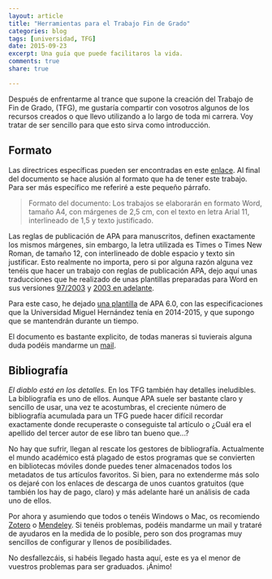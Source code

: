 ```yaml
---
layout: article
title: "Herramientas para el Trabajo Fin de Grado"
categories: blog
tags: [universidad, TFG]
date: 2015-09-23
excerpt: Una guía que puede facilitaros la vida.
comments: true 
share: true 

---
```


Después de enfrentarme al trance que supone la creación del Trabajo de Fin de Grado, (TFG), me gustaría compartir con vosotros algunos de los recursos creados o que llevo utilizando a lo largo de toda mi carrera. Voy tratar de ser sencillo para que esto sirva como introducción.

## Formato

Las directrices específicas pueden ser encontradas en este [enlace][directrices]. Al final del documento se hace alusión al formato que ha de tener este trabajo. Para ser más específico me referiré a este pequeño párrafo.

> Formato del documento: Los trabajos se elaborarán en formato Word, tamaño A4, con márgenes de 2,5 cm, con el texto en letra Arial 11, interlineado de 1,5 y texto justificado.

Las reglas de publicación de APA para manuscritos, definen exactamente los mismos márgenes, sin embargo, la letra utilizada es Times o Times New Roman, de tamaño 12, con interlineado de doble espacio y texto sin justificar. Esto realmente no importa, pero si por alguna razón alguna vez tenéis que hacer un trabajo con reglas de publicación APA, dejo aquí unas traducciones que he realizado de unas plantillas preparadas para Word en sus versiones [97/2003][doc] y [2003 en adelante][docx].

Para este caso, he dejado [una plantilla][plantilla] de APA 6.0, con las especificaciones que la Universidad Miguel Hernández tenía en 2014-2015, y que supongo que se mantendrán durante un tiempo.

El documento es bastante explicito, de todas maneras si tuvierais alguna duda podéis mandarme un [mail](mailto:jmartgod@enoughmind.com).

## Bibliografía

*El diablo está en los detalles.* En los TFG también hay detalles ineludibles. La bibliografía es uno de ellos. Aunque APA suele ser bastante claro y sencillo de usar, una vez te acostumbras, el creciente número de bibliografía acumulada para un TFG puede hacer difícil recordar exactamente donde recuperaste o conseguiste tal artículo o ¿Cuál era el apellido del tercer autor de ese libro tan bueno que...?

No hay que sufrir, llegan al rescate los gestores de bibliografía. Actualmente el mundo académico está plagado de estos programas que se convierten en bibliotecas móviles donde puedes tener almacenados todos los metadatos de tus artículos favoritos. Si bien, para no extenderme más solo os dejaré con los enlaces de descarga de unos cuantos gratuitos (que también los hay de pago, claro) y más adelante haré un análisis de cada uno de ellos. 

Por ahora y asumiendo que todos o tenéis Windows o Mac, os recomiendo [Zotero][zotero] o [Mendeley][mendeley]. Si tenéis problemas, podéis mandarme un mail y trataré de ayudaros en la medida de lo posible, pero son dos programas muy sencillos de configurar y llenos de posibilidades.

No desfallezcáis, si habéis llegado hasta aquí, este es ya el menor de vuestros problemas para ser graduados. ¡Ánimo!

[directrices]: http://umh1891.edu.umh.es/wp-content/uploads/sites/348/2013/02/Directrices-TFG-Facultad-Psicolog%C3%ADa-MODIF.pdf
[doc]: ../../downloads/APA_6th_template.doc "Plantilla 97/2003"
[docx]: ../../downloads/APA_6th_template.docx "Plantilla 2003-2016"
[plantilla]: ../../downloads/Plantilla_TFG.doc "Plantilla UMH"
[zotero]: https://www.zotero.org
[mendeley]: https://www.mendeley.com